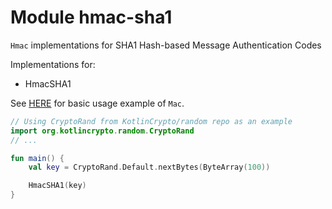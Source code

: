 # Module hmac-sha1

`Hmac` implementations for SHA1 Hash-based Message Authentication Codes

Implementations for:
 - HmacSHA1

See [HERE][url-mac-usage] for basic usage example of `Mac`.

```kotlin
// Using CryptoRand from KotlinCrypto/random repo as an example
import org.kotlincrypto.random.CryptoRand
// ...

fun main() {
    val key = CryptoRand.Default.nextBytes(ByteArray(100))

    HmacSHA1(key)
}
```

[url-mac-usage]: https://core.kotlincrypto.org/library/mac/index.html
